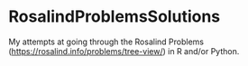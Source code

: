 # RosalindProblemsSolutions
My attempts at going through the Rosalind Problems (https://rosalind.info/problems/tree-view/)  in R and/or Python.
